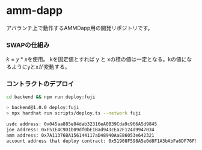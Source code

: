 # amm-dapp
アバランチ上で動作するAMMDapp用の開発リポジトリです。

### SWAPの仕組み

$k = y * x$を使用。 kを固定値とすれば y と xの積の値は一定となる。kの値になるようにyとxが変動する。

### コントラクトのデプロイ

```zsh
cd backend && npm run deploy:fuji
```

```zsh
> backend@1.0.0 deploy:fuji
> npx hardhat run scripts/deploy.ts --network fuji

usdc address: 0x045aa885e04dab32316eA0B39Cda9c966A5d9845
joe address: 0xF51E4C9D1b09df0bE1Bad943cEa2F124d9947034
amm address: 0x7A11376BA156144117aD48940AaE86053e642321
account address that deploy contract: 0x51908F598A5e0d8F1A3bAbFa6DF76F9704daD072
```